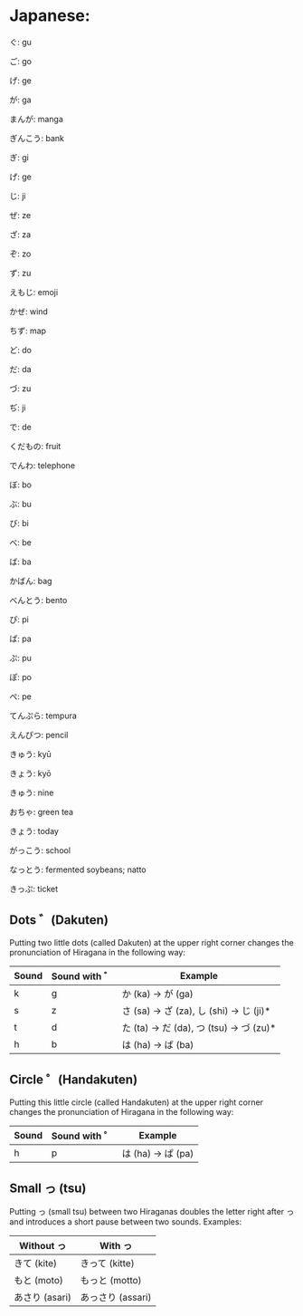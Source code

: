 # Japanese: 

ぐ: gu

ご: go

げ: ge

が: ga

まんが: manga

ぎんこう: bank

ぎ: gi

げ: ge

じ: ji

ぜ: ze

ざ: za

ぞ: zo

ず: zu

えもじ: emoji

かぜ: wind

ちず: map

ど: do

だ: da

づ: zu

ぢ: ji

で: de

くだもの: fruit

でんわ: telephone

ぼ: bo

ぶ: bu

び: bi

べ: be

ば: ba

かばん: bag

べんとう: bento

ぴ: pi

ぱ: pa

ぷ: pu

ぽ: po

ぺ: pe

てんぷら: tempura

えんぴつ: pencil

きゅう: kyū

きょう: kyō

きゅう: nine

おちゃ: green tea

きょう: today

がっこう: school

なっとう: fermented soybeans; natto

きっぷ: ticket

## Dots ゛(Dakuten)
Putting two little dots (called Dakuten) at the upper right corner
changes the pronunciation of Hiragana in the following way:

Sound | Sound with ゛| Example
--- | --- | ---
k | g | か (ka) → が (ga)
s | z | さ (sa) → ざ (za), し (shi) → じ (ji)*
t | d | た (ta) → だ (da), つ (tsu) → づ (zu)*
h | b | は (ha) → ば (ba)

## Circle ゜(Handakuten)
Putting this little circle (called Handakuten) at the upper right
corner changes the pronunciation of Hiragana in the following way:

Sound | Sound with ゜| Example
--- | --- | ---
h | p | は (ha) → ぱ (pa)

## Small っ (tsu)
Putting っ (small tsu) between two Hiraganas doubles the letter right
after っ and introduces a short pause between two sounds. Examples:

Without っ | With っ
--- | ---
きて (kite) | きって (kitte)
もと (moto) | もっと (motto)
あさり (asari) | あっさり (assari)
